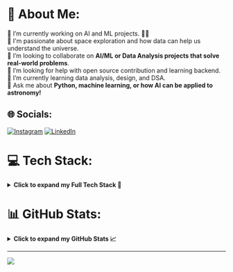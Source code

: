 # 💫 About Me:
🔭 I’m currently working on AI and ML projects. 🐱‍💻<br>
🌌 I'm passionate about space exploration and how data can help us understand the universe.<br>
👯 I’m looking to collaborate on **AI/ML or Data Analysis projects that solve real-world problems**.<br>
🤝 I’m looking for help with open source contribution and learning backend.<br>
🌱 I’m currently learning data analysis, design, and DSA.<br>
💬 Ask me about **Python, machine learning, or how AI can be applied to astronomy!**<br>

## 🌐 Socials:
[![Instagram](https://img.shields.io/badge/Instagram-%23E4405F.svg?logo=Instagram&logoColor=white)](https://instagram.com/just_simpinnn) [![LinkedIn](https://img.shields.io/badge/LinkedIn-%230077B5.svg?logo=linkedin&logoColor=white)](https://linkedin.com/in/sanjana-mandal-956460285)

# 💻 Tech Stack:
<details>
  <summary><b>Click to expand my Full Tech Stack 🚀</b></summary>
  <br>
  
  ### Languages & Core
  ![Java](https://img.shields.io/badge/java-%23ED8B00.svg?style=for-the-badge&logo=openjdk&logoColor=white) ![Python](https://img.shields.io/badge/python-3670A0?style=for-the-badge&logo=python&logoColor=ffdd54) ![C++](https://img.shields.io/badge/c++-%2300599C.svg?style=for-the-badge&logo=c%2B%2B&logoColor=white)

  ### Backend & Database
  ![Flask](https://img.shields.io/badge/flask-%23000.svg?style=for-the-badge&logo=flask&logoColor=white) ![MySQL](https://img.shields.io/badge/mysql-4479A1.svg?style=for-the-badge&logo=mysql&logoColor=white)

  ### Data Science & ML
  ![NumPy](https://img.shields.io/badge/numpy-%23013243.svg?style=for-the-badge&logo=numpy&logoColor=white) ![Pandas](https://img.shields.io/badge/pandas-%23150458.svg?style=for-the-badge&logo=pandas&logoColor=white) ![Scipy](https://img.shields.io/badge/SciPy-%230C55A5.svg?style=for-the-badge&logo=scipy&logoColor=%white) ![scikit-learn](https://img.shields.io/badge/scikit--learn-%23F7931E.svg?style=for-the-badge&logo=scikit-learn&logoColor=white) ![TensorFlow](https://img.shields.io/badge/TensorFlow-%23FF6F00.svg?style=for-the-badge&logo=TensorFlow&logoColor=white) ![PyTorch](https://img.shields.io/badge/PyTorch-%23EE4C2C.svg?style=for-the-badge&logo=PyTorch&logoColor=white) ![Plotly](https://img.shields.io/badge/Plotly-%233F4F75.svg?style=for-the-badge&logo=plotly&logoColor=white) ![Matplotlib](https://img.shields.io/badge/Matplotlib-%23ffffff.svg?style=for-the-badge&logo=Matplotlib&logoColor=black) 

  ### Tools & Platforms
  ![AWS](https://img.shields.io/badge/AWS-%23FF9900.svg?style=for-the-badge&logo=amazon-aws&logoColor=white) ![Windows Terminal](https://img.shields.io/badge/Windows%20Terminal-%234D4D4D.svg?style=for-the-badge&logo=windows-terminal&logoColor=white) ![Adobe](https://img.shields.io/badge/adobe-%23FF0000.svg?style=for-the-badge&logo=adobe&logoColor=white) ![Adobe Acrobat Reader](https://img.shields.io/badge/Adobe%20Acrobat%20Reader-EC1C24.svg?style=for-the-badge&logo=Adobe%20Acrobat%20Reader&logoColor=white) ![Canva](https://img.shields.io/badge/Canva-%2300C4CC.svg?style=for-the-badge&logo=Canva&logoColor=white) ![NASA](https://img.shields.io/badge/NASA-FC3D21?style=for-the-badge&logo=nasa&logoColor=white)
  
</details>

# 📊 GitHub Stats:
<details>
  <summary><b>Click to expand my GitHub Stats 📈</b></summary>
  <br>
  
  ![](https://github-readme-stats.vercel.app/api?username=sanjanamandal1&theme=dark&hide_border=false&include_all_commits=false&count_private=false)<br/>
  ![](https://nirzak-streak-stats.vercel.app/?user=sanjanamandal1&theme=dark&hide_border=false)<br/>
  ![](https://github-readme-stats.vercel.app/api/top-langs/?username=sanjanamandal1&theme=dark&hide_border=false&include_all_commits=false&count_private=false&layout=compact)

</details>

---
[![](https://visitcount.itsvg.in/api?id=sanjanamandal1&icon=8&color=9)](https://visitcount.itsvg.in)
